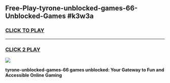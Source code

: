 
## Free-Play-tyrone-unblocked-games-66-Unblocked-Games #k3w3a
<h3>
<a href="https://news.freeplayer.one?title=tyrone-unblocked-games-66&ref=8M">CLICK TO PLAY</a></h3>
<hr>

<h3>
<a href="https://news.freeplayer.one?title=tyrone-unblocked-games-66&ref=8M">CLICK 2 PLAY</a>
  
</h3>

<a href="https://news.freeplayer.one?title=tyrone-unblocked-games-66&ref=8M"><img src="https://clearcache.store/games.png"></a>


**tyrone-unblocked-games-66 games unblocked: Your Gateway to Fun and Accessible Online Gaming**
